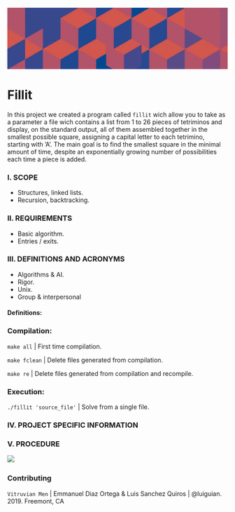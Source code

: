 ![](rscs/img/t.gif)

# Fillit

In this project we created a program called `fillit` wich allow you to take as a parameter a file wich contains a list from 1 to 26 pieces of tetriminos and display, on the standard output, all of them assembled together in the smallest possible square, assigning a capital letter to each tetrimino, starting with ’A’. The main goal is to find the smallest square in the minimal amount of time, despite an exponentially growing number of possibilities each time a piece is added.


### I.	SCOPE

* Structures, linked lists.
* Recursion, backtracking.

###	II.	REQUIREMENTS
* Basic algorithm. 
* Entries / exits.

###	III.	DEFINITIONS AND ACRONYMS 
* Algorithms & AI.
* Rigor.
* Unix.
* Group & interpersonal

####	Definitions:
 
### Compilation:

`make all` | First time compilation.

`make fclean` | Delete files generated from compilation.

`make re` | Delete files generated from compilation and recompile.

### Execution:

`./fillit 'source_file'` | Solve from a single file.

###	IV.	PROJECT SPECIFIC INFORMATION

###	V.	PROCEDURE
![](rcsc/img/fillit_flowchart.png)


###		Contributing

`Vitruvian Men` | Emmanuel Diaz Ortega & Luis Sanchez Quiros | @luiguian. 
2019. Freemont, CA
